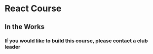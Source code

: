 # React Course
## In the Works
### If you would like to build this course, please contact a club leader
